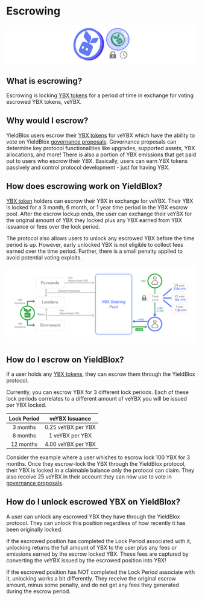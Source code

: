 # Escrowing

![](<../.gitbook/assets/staking header.svg>)

## What is escrowing?

Escrowing is locking [YBX tokens](ybx-tokens/) for a period of time in exchange for voting escrowed YBX tokens, veYBX.

## Why would I escrow?

YieldBlox users escrow their [YBX tokens](ybx-tokens/) for veYBX which have the ability to vote on YieldBlox [governance proposals](governance.md). Governance proposals can determine key protocol functionalities like upgrades, supported assets, YBX allocations, and more! There is also a portion of YBX emissions that get paid out to users who escrow their YBX. Basically, users can earn YBX tokens passively and control protocol development - just for having YBX.

## How does escrowing work on YieldBlox?

[YBX token](ybx-tokens/) holders can escrow their YBX in exchange for veYBX. Their YBX is locked for a 3 month, 6 month, or 1 year time period in the YBX escrow pool. After the escrow lockup ends, the user can exchange their veYBX for the original amount of YBX they locked plus any YBX earned from YBX issuance or fees over the lock period.

The protocol also allows users to unlock any escrowed YBX before the time period is up. However, early unlocked YBX is not eligible to collect fees earned over the time period. Further, there is a small penalty applied to avoid potential voting exploits.

![](<../.gitbook/assets/staking (4).svg>)

## How do I escrow on YieldBlox?

If a user holds any [YBX tokens](ybx-tokens/), they can escrow them through the YieldBlox protocol.

Currently, you can escrow YBX for 3 different lock periods. Each of these lock periods correlates to a different amount of veYBX you will be issued per YBX locked.

| Lock Period |   veYBX Issuance   |
| :---------: | :----------------: |
|  3 months   | 0.25 veYBX per YBX |
|  6 months   |  1 veYBX per YBX   |
|  12 months  | 4.00 veYBX per YBX |

Consider the example where a user whishes to escrow lock 100 YBX for 3 months. Once they escrow-lock the YBX through the YieldBlox protocol, their YBX is locked in a claimable balance only the protocol can claim. They also receive 25 veYBX in their account they can now use to vote in [governance proposals](governance.md).

## How do I unlock escrowed YBX on YieldBlox?

A user can unlock any escrowed YBX they have through the YieldBlox protocol. They can unlock this position regardless of how recently it has been originally locked.

If the escrowed position has completed the Lock Period associated with it, unlocking returns the full amount of YBX to the user _plus_ any fees or emissions earned by the escrow locked YBX. These fees are captured by converting the veYBX issued by the escrowed position into YBX!

If the escrowed position has NOT completed the Lock Period associate with it, unlocking works a bit differently. They receive the original escrow amount, minus some penalty, and do not get any fees they generated during the escrow period.
